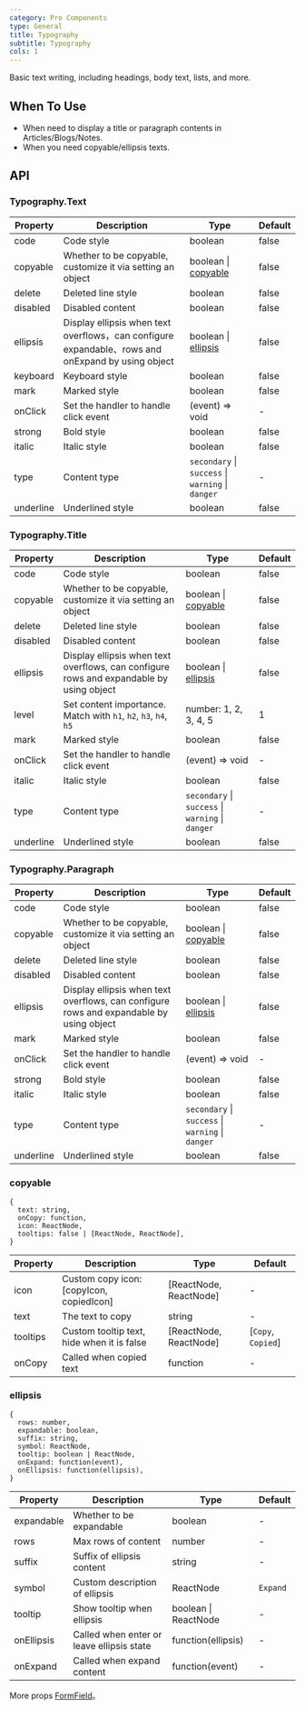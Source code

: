 ```yaml
---
category: Pro Components
type: General
title: Typography
subtitle: Typography
cols: 1
---
```


Basic text writing, including headings, body text, lists, and more.

## When To Use

- When need to display a title or paragraph contents in Articles/Blogs/Notes.
- When you need copyable/ellipsis texts.

## API

### Typography.Text

| Property | Description | Type | Default |
| --- | --- | --- | --- |
| code | Code style | boolean | false |
| copyable | Whether to be copyable, customize it via setting an object | boolean \| [copyable](#copyable) | false |
| delete | Deleted line style | boolean | false |
| disabled | Disabled content | boolean | false |
| ellipsis | Display ellipsis when text overflows，can configure expandable、rows and onExpand by using object | boolean \| [ellipsis](#ellipsis) | false |
| keyboard | Keyboard style | boolean | false |
| mark | Marked style | boolean | false |
| onClick | Set the handler to handle click event | (event) => void | - |
| strong | Bold style | boolean | false |
| italic | Italic style | boolean | false |
| type | Content type | `secondary` \| `success` \| `warning` \| `danger` | - |
| underline | Underlined style | boolean | false |

### Typography.Title

| Property | Description | Type | Default |
| --- | --- | --- | --- |
| code | Code style | boolean | false |
| copyable | Whether to be copyable, customize it via setting an object | boolean \| [copyable](#copyable) | false |
| delete | Deleted line style | boolean | false |
| disabled | Disabled content | boolean | false |
| ellipsis | Display ellipsis when text overflows, can configure rows and expandable by using object | boolean \| [ellipsis](#ellipsis) | false |
| level | Set content importance. Match with `h1`, `h2`, `h3`, `h4`, `h5` | number: 1, 2, 3, 4, 5 | 1 |
| mark | Marked style | boolean | false |
| onClick | Set the handler to handle click event | (event) => void | - |
| italic | Italic style | boolean | false |
| type | Content type | `secondary` \| `success` \| `warning` \| `danger` | - |
| underline | Underlined style | boolean | false |

### Typography.Paragraph

| Property | Description | Type | Default |
| --- | --- | --- | --- |
| code | Code style | boolean | false |
| copyable | Whether to be copyable, customize it via setting an object | boolean \| [copyable](#copyable) | false |
| delete | Deleted line style | boolean | false |
| disabled | Disabled content | boolean | false |
| ellipsis | Display ellipsis when text overflows, can configure rows and expandable by using object | boolean \| [ellipsis](#ellipsis) | false |
| mark | Marked style | boolean | false |
| onClick | Set the handler to handle click event | (event) => void | - |
| strong | Bold style | boolean | false |
| italic | Italic style | boolean | false |
| type | Content type | `secondary` \| `success` \| `warning` \| `danger` | - |
| underline | Underlined style | boolean | false |

### copyable

    {
      text: string,
      onCopy: function,
      icon: ReactNode,
      tooltips: false | [ReactNode, ReactNode],
    }

| Property | Description | Type | Default |
| --- | --- | --- | --- |
| icon | Custom copy icon: \[copyIcon, copiedIcon] | \[ReactNode, ReactNode] | - |
| text | The text to copy | string | - |
| tooltips | Custom tooltip text, hide when it is false | \[ReactNode, ReactNode] | \[`Copy`, `Copied`] |
| onCopy | Called when copied text | function | - |

### ellipsis

    {
      rows: number,
      expandable: boolean,
      suffix: string,
      symbol: ReactNode,
      tooltip: boolean | ReactNode,
      onExpand: function(event),
      onEllipsis: function(ellipsis),
    }

| Property | Description | Type | Default |
| --- | --- | --- | --- |
| expandable | Whether to be expandable | boolean | - |
| rows | Max rows of content | number | - |
| suffix | Suffix of ellipsis content | string | - |
| symbol | Custom description of ellipsis | ReactNode | `Expand` |
| tooltip | Show tooltip when ellipsis | boolean \| ReactNode | - |
| onEllipsis | Called when enter or leave ellipsis state | function(ellipsis) | - |
| onExpand | Called when expand content | function(event) | - |

More props [FormField](/components-pro/field/#FormField)。
